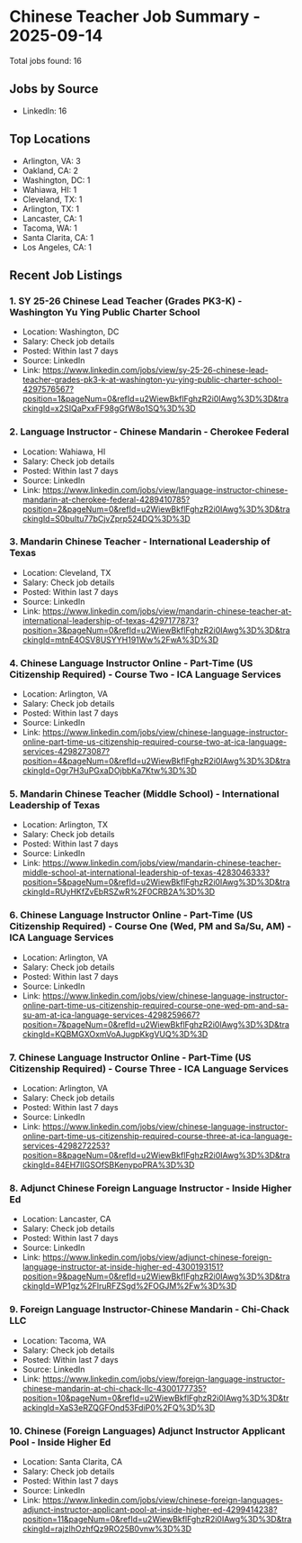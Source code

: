 # Chinese Teacher Job Summary - 2025-09-14

Total jobs found: 16

## Jobs by Source

- LinkedIn: 16

## Top Locations

- Arlington, VA: 3
- Oakland, CA: 2
- Washington, DC: 1
- Wahiawa, HI: 1
- Cleveland, TX: 1
- Arlington, TX: 1
- Lancaster, CA: 1
- Tacoma, WA: 1
- Santa Clarita, CA: 1
- Los Angeles, CA: 1

## Recent Job Listings

### 1. SY 25-26 Chinese Lead Teacher (Grades PK3-K) - Washington Yu Ying Public Charter School
- Location: Washington, DC
- Salary: Check job details
- Posted: Within last 7 days
- Source: LinkedIn
- Link: https://www.linkedin.com/jobs/view/sy-25-26-chinese-lead-teacher-grades-pk3-k-at-washington-yu-ying-public-charter-school-4297576567?position=1&pageNum=0&refId=u2WiewBkflFghzR2i0IAwg%3D%3D&trackingId=x2SIQaPxxFF98gGfW8o1SQ%3D%3D

### 2. Language Instructor - Chinese Mandarin - Cherokee Federal
- Location: Wahiawa, HI
- Salary: Check job details
- Posted: Within last 7 days
- Source: LinkedIn
- Link: https://www.linkedin.com/jobs/view/language-instructor-chinese-mandarin-at-cherokee-federal-4289410785?position=2&pageNum=0&refId=u2WiewBkflFghzR2i0IAwg%3D%3D&trackingId=S0buItu77bCjvZprp524DQ%3D%3D

### 3. Mandarin Chinese Teacher - International Leadership of Texas
- Location: Cleveland, TX
- Salary: Check job details
- Posted: Within last 7 days
- Source: LinkedIn
- Link: https://www.linkedin.com/jobs/view/mandarin-chinese-teacher-at-international-leadership-of-texas-4297177873?position=3&pageNum=0&refId=u2WiewBkflFghzR2i0IAwg%3D%3D&trackingId=mtnE4OSV8USYYH191Ww%2FwA%3D%3D

### 4. Chinese Language Instructor Online - Part-Time (US Citizenship Required) - Course Two - ICA Language Services
- Location: Arlington, VA
- Salary: Check job details
- Posted: Within last 7 days
- Source: LinkedIn
- Link: https://www.linkedin.com/jobs/view/chinese-language-instructor-online-part-time-us-citizenship-required-course-two-at-ica-language-services-4298273087?position=4&pageNum=0&refId=u2WiewBkflFghzR2i0IAwg%3D%3D&trackingId=Ogr7H3uPGxaDOjbbKa7Ktw%3D%3D

### 5. Mandarin Chinese Teacher (Middle School) - International Leadership of Texas
- Location: Arlington, TX
- Salary: Check job details
- Posted: Within last 7 days
- Source: LinkedIn
- Link: https://www.linkedin.com/jobs/view/mandarin-chinese-teacher-middle-school-at-international-leadership-of-texas-4283046333?position=5&pageNum=0&refId=u2WiewBkflFghzR2i0IAwg%3D%3D&trackingId=RUyHKfZvEbRSZwR%2F0CRB2A%3D%3D

### 6. Chinese Language Instructor Online - Part-Time (US Citizenship Required) - Course One (Wed, PM and Sa/Su, AM) - ICA Language Services
- Location: Arlington, VA
- Salary: Check job details
- Posted: Within last 7 days
- Source: LinkedIn
- Link: https://www.linkedin.com/jobs/view/chinese-language-instructor-online-part-time-us-citizenship-required-course-one-wed-pm-and-sa-su-am-at-ica-language-services-4298259667?position=7&pageNum=0&refId=u2WiewBkflFghzR2i0IAwg%3D%3D&trackingId=KQBMGXOxmVoAJugpKkgVUQ%3D%3D

### 7. Chinese Language Instructor Online - Part-Time (US Citizenship Required) - Course Three - ICA Language Services
- Location: Arlington, VA
- Salary: Check job details
- Posted: Within last 7 days
- Source: LinkedIn
- Link: https://www.linkedin.com/jobs/view/chinese-language-instructor-online-part-time-us-citizenship-required-course-three-at-ica-language-services-4298272253?position=8&pageNum=0&refId=u2WiewBkflFghzR2i0IAwg%3D%3D&trackingId=84EH7IIGSOfSBKenypoPRA%3D%3D

### 8. Adjunct Chinese Foreign Language Instructor - Inside Higher Ed
- Location: Lancaster, CA
- Salary: Check job details
- Posted: Within last 7 days
- Source: LinkedIn
- Link: https://www.linkedin.com/jobs/view/adjunct-chinese-foreign-language-instructor-at-inside-higher-ed-4300193151?position=9&pageNum=0&refId=u2WiewBkflFghzR2i0IAwg%3D%3D&trackingId=WP1gz%2FlruRFZSgd%2FOGJM%2Fw%3D%3D

### 9. Foreign Language Instructor-Chinese Mandarin - Chi-Chack LLC
- Location: Tacoma, WA
- Salary: Check job details
- Posted: Within last 7 days
- Source: LinkedIn
- Link: https://www.linkedin.com/jobs/view/foreign-language-instructor-chinese-mandarin-at-chi-chack-llc-4300177735?position=10&pageNum=0&refId=u2WiewBkflFghzR2i0IAwg%3D%3D&trackingId=XaS3eRZQGFOnd53FdiP0%2FQ%3D%3D

### 10. Chinese (Foreign Languages) Adjunct Instructor Applicant Pool - Inside Higher Ed
- Location: Santa Clarita, CA
- Salary: Check job details
- Posted: Within last 7 days
- Source: LinkedIn
- Link: https://www.linkedin.com/jobs/view/chinese-foreign-languages-adjunct-instructor-applicant-pool-at-inside-higher-ed-4299414238?position=11&pageNum=0&refId=u2WiewBkflFghzR2i0IAwg%3D%3D&trackingId=rajzIhOzhfQz9RO25B0vnw%3D%3D

